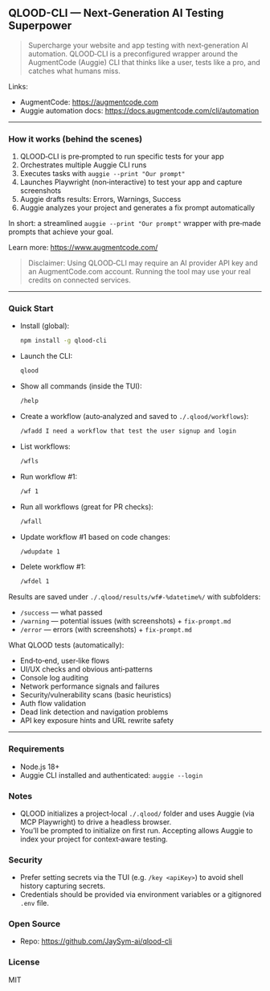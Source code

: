 ## QLOOD-CLI — Next‑Generation AI Testing Superpower

> Supercharge your website and app testing with next‑generation AI automation.
> QLOOD‑CLI is a preconfigured wrapper around the AugmentCode (Auggie) CLI that thinks like a user, tests like a pro, and catches what humans miss.

Links:
- AugmentCode: https://augmentcode.com
- Auggie automation docs: https://docs.augmentcode.com/cli/automation

---

### How it works (behind the scenes)
1. QLOOD‑CLI is pre‑prompted to run specific tests for your app
2. Orchestrates multiple Auggie CLI runs
3. Executes tasks with `auggie --print "Our prompt"`
4. Launches Playwright (non‑interactive) to test your app and capture screenshots
5. Auggie drafts results: Errors, Warnings, Success
6. Auggie analyzes your project and generates a fix prompt automatically

In short: a streamlined `auggie --print "Our prompt"` wrapper with pre‑made prompts that achieve your goal.

Learn more: https://www.augmentcode.com/

> Disclaimer: Using QLOOD‑CLI may require an AI provider API key and an AugmentCode.com account. Running the tool may use your real credits on connected services.

---

### Quick Start

- Install (global):

  ```bash
  npm install -g qlood-cli
  ```

- Launch the CLI:

  ```bash
  qlood
  ```

- Show all commands (inside the TUI):

  ```bash
  /help
  ```

- Create a workflow (auto‑analyzed and saved to `./.qlood/workflows`):

  ```bash
  /wfadd I need a workflow that test the user signup and login
  ```

- List workflows:

  ```bash
  /wfls
  ```

- Run workflow #1:

  ```bash
  /wf 1
  ```

- Run all workflows (great for PR checks):

  ```bash
  /wfall
  ```

- Update workflow #1 based on code changes:

  ```bash
  /wdupdate 1
  ```

- Delete workflow #1:

  ```bash
  /wfdel 1
  ```

Results are saved under `./.qlood/results/wf#-%datetime%/` with subfolders:
- `/success` — what passed
- `/warning` — potential issues (with screenshots) + `fix-prompt.md`
- `/error` — errors (with screenshots) + `fix-prompt.md`

What QLOOD tests (automatically):
- End‑to‑end, user‑like flows
- UI/UX checks and obvious anti‑patterns
- Console log auditing
- Network performance signals and failures
- Security/vulnerability scans (basic heuristics)
- Auth flow validation
- Dead link detection and navigation problems
- API key exposure hints and URL rewrite safety

---

### Requirements
- Node.js 18+
- Auggie CLI installed and authenticated: `auggie --login`

### Notes
- QLOOD initializes a project‑local `./.qlood/` folder and uses Auggie (via MCP Playwright) to drive a headless browser.
- You’ll be prompted to initialize on first run. Accepting allows Auggie to index your project for context‑aware testing.

### Security
- Prefer setting secrets via the TUI (e.g. `/key <apiKey>`) to avoid shell history capturing secrets.
- Credentials should be provided via environment variables or a gitignored `.env` file.

### Open Source
- Repo: https://github.com/JaySym-ai/qlood-cli

### License
MIT
